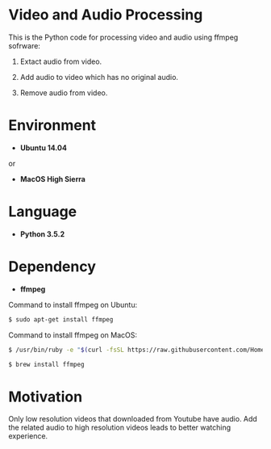 # Video and Audio Processing

This is the Python code for processing video and audio using ffmpeg sofrware:

1. Extact audio from video.

2. Add audio to video which has no original audio.

3. Remove audio from video.

# Environment

* __Ubuntu 14.04__

or

* __MacOS High Sierra__

# Language

* __Python 3.5.2__

# Dependency

* __ffmpeg__

Command to install ffmpeg on Ubuntu:
```bash
$ sudo apt-get install ffmpeg
```

Command to install ffmpeg on MacOS:
```bash
$ /usr/bin/ruby -e "$(curl -fsSL https://raw.githubusercontent.com/Homebrew/install/master/install)"
```
```bash
$ brew install ffmpeg
```

# Motivation

Only low resolution videos that downloaded from Youtube have audio. Add the related audio to high resolution videos leads to better watching experience.
